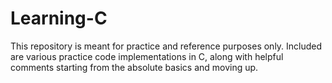 # Learning-C

This repository is meant for practice and reference purposes only. Included are various practice code implementations in C, along with helpful comments starting from the absolute basics and moving up.
